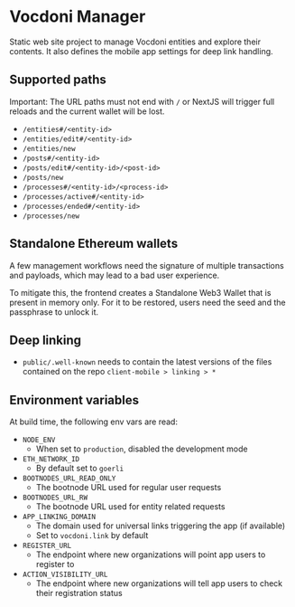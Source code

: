 # Vocdoni Manager

Static web site project to manage Vocdoni entities and explore their contents. It also defines the mobile app settings for deep link handling.

## Supported paths

Important: The URL paths must not end with `/` or NextJS will trigger full reloads and the current wallet will be lost.

- `/entities#/<entity-id>`
- `/entities/edit#/<entity-id>`
- `/entities/new`
- `/posts#/<entity-id>`
- `/posts/edit#/<entity-id>/<post-id>`
- `/posts/new`
- `/processes#/<entity-id>/<process-id>`
- `/processes/active#/<entity-id>`
- `/processes/ended#/<entity-id>`
- `/processes/new`

## Standalone Ethereum wallets

A few management workflows need the signature of multiple transactions and payloads, which may lead to a bad user experience.

To mitigate this, the frontend creates a Standalone Web3 Wallet that is present in memory only. For it to be restored, users need the seed and the passphrase to unlock it.

## Deep linking

- `public/.well-known` needs to contain the latest versions of the files contained on the repo `client-mobile > linking > *`

## Environment variables

At build time, the following env vars are read:

- `NODE_ENV`
    - When set to `production`, disabled the development mode
- `ETH_NETWORK_ID`
    - By default set to `goerli`
- `BOOTNODES_URL_READ_ONLY`
    - The bootnode URL used for regular user requests
- `BOOTNODES_URL_RW`
    - The bootnode URL used for entity related requests
- `APP_LINKING_DOMAIN`
    - The domain used for universal links triggering the app (if available)
    - Set to `vocdoni.link` by default
- `REGISTER_URL`
    - The endpoint where new organizations will point app users to register to
- `ACTION_VISIBILITY_URL`
    - The endpoint where new organizations will tell app users to check their registration status
